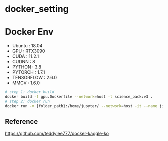 # docker_setting

# Docker Env
- Ubuntu : 18.04
- GPU : RTX3090 
- CUDA : 11.2.1 
- CUDNN : 8
- PYTHON : 3.8
- PYTORCH : 1.7.1
- TENSORFLOW : 2.6.0
- MMCV : 1.6.0


```bash
# step 1: docker build
docker build -f gpu.Dockerfile --network=host -t science_pack:v3 .
# step 2: docker run
docker run -v {folder_path}:/home/jupyter/ --network=host -it --name jiwon science_pack:v4
```

## Reference 
https://github.com/teddylee777/docker-kaggle-ko

